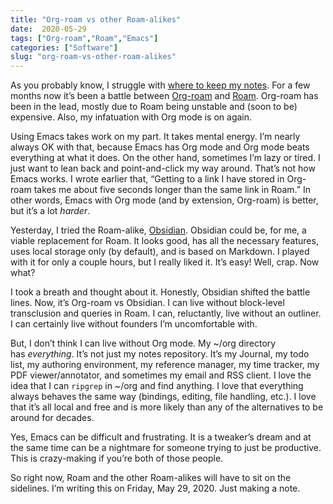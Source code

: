 ```yaml
---
title: "Org-roam vs other Roam-alikes"
date:  2020-05-29
tags: ["Org-roam","Roam","Emacs"]
categories: ["Software"]
slug: "org-roam-vs-other-roam-alikes"
---
```


As you probably know, I struggle with [where to keep my notes](https://www.copingmechanism.com/2020/take-lots-of-notes-thinsp-mdash-thinsp-but-where). For a few months now it’s been a battle between [Org-roam](https://github.com/org-roam/org-roam) and [Roam](https://roamresearch.com/). Org-roam has been in the lead, mostly due to Roam being unstable and (soon to be) expensive. Also, my infatuation with Org mode is on again.

Using Emacs takes work on my part. It takes mental energy. I’m nearly always OK with that, because Emacs has Org mode and Org mode beats everything at what it does. On the other hand, sometimes I’m lazy or tired. I just want to lean back and point-and-click my way around. That’s not how Emacs works. I wrote earlier that, “Getting to a link I have stored in Org-roam takes me about five seconds longer than the same link in Roam.” In other words, Emacs with Org mode (and by extension, Org-roam) is better, but it’s a lot _harder_.

Yesterday, I tried the Roam-alike, [Obsidian](https://obsidian.md/). Obsidian could be, for me, a viable replacement for Roam. It looks good, has all the necessary features, uses local storage only (by default), and is based on Markdown. I played with it for only a couple hours, but I really liked it. It’s easy! Well, crap. Now what?

I took a breath and thought about it. Honestly, Obsidian shifted the battle lines. Now, it’s Org-roam vs Obsidian. I can live without block-level transclusion and queries in Roam. I can, reluctantly, live without an outliner. I can certainly live without founders I’m uncomfortable with.

But, I don’t think I can live without Org mode. My ~/org directory has _everything_. It’s not just my notes repository. It’s my Journal, my todo list, my authoring environment, my reference manager, my time tracker, my PDF viewer/annotator, and sometimes my email and RSS client. I love the idea that I can `ripgrep` in ~/org and find anything. I love that everything always behaves the same way (bindings, editing, file handling, etc.). I love that it’s all local and free and is more likely than any of the alternatives to be around for decades.

Yes, Emacs can be difficult and frustrating. It is a tweaker’s dream and at the same time can be a nightmare for someone trying to just be productive. This is crazy-making if you’re both of those people.

So right now, Roam and the other Roam-alikes will have to sit on the sidelines. I’m writing this on Friday, May 29, 2020. Just making a note.
